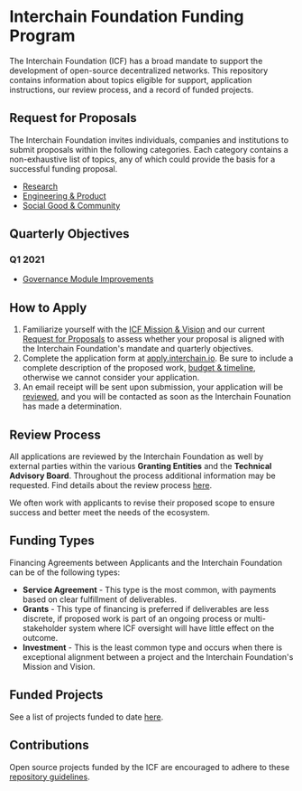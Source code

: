 # Interchain Foundation Funding Program
  
The Interchain Foundation (ICF) has a broad mandate to support 
the development of open-source decentralized networks. This 
repository contains information about topics eligible for 
support, application instructions, our review process, and a 
record of funded projects.

## Request for Proposals

The Interchain Foundation invites individuals, companies and 
institutions to submit proposals within the following categories. 
Each category contains a non-exhaustive list of topics, any of 
which could provide the basis for a successful funding proposal.

- [Research](./RFP-research.md)
- [Engineering & Product](./RFP-engineering_and_product.md)
- [Social Good & Community](./RFP-social_good_and_community.md)

## Quarterly Objectives
### Q1 2021
 * [Governance Module Improvements](https://docs.google.com/document/d/1oPGhjPGRC4C8IBijVsp6SwXPycu2wM9hXfMKKPPUtkQ/edit?ts=5fff3f46)

## How to Apply

1. Familiarize yourself with the 
[ICF Mission & Vision](https://interchain.io/mission/) and our
current [Request for Proposals](#request-for-proposals) to assess
whether your proposal is aligned with the Interchain Foundation's
mandate and quarterly objectives.
2. Complete the application form at [apply.interchain.io](https://apply.interchain.io).
Be sure to include a complete description of the proposed work, 
[budget & timeline](https://docs.google.com/spreadsheets/d/1Pq4C8ne_OhTzAZeMIHgZDGkjpq8LLyUZN4DpM65oRRk/),
otherwise we cannot consider your application.
3. An email receipt will be sent upon submission,
your application will be [reviewed](#review-process), and you 
will be contacted as soon as the Interchain Founation has 
made a determination.

## Review Process

All applications are reviewed by the Interchain Foundation as well by external parties within the various **Granting Entities** and the **Technical Advisory Board**. Throughout the process additional information may be requested. Find details about the review process [here](./review_process.md).

We often work with applicants to revise their proposed scope to 
ensure success and better meet the needs of the ecosystem.

## Funding Types

Financing Agreements between Applicants and the Interchain Foundation can be of the following types:
 * **Service Agreement** - This type is the most common, with payments based on clear fulfillment of deliverables.
 * **Grants** - This type of financing is preferred if deliverables are less discrete, if proposed work is part of an ongoing process or multi-stakeholder system where ICF oversight will have little effect on the outcome.
 * **Investment** - This is the least common type and occurs when there is exceptional alignment between a project and the Interchain Foundation's Mission and Vision.

## Funded Projects

See a list of projects funded to date [here](https://interchain.io/funding).

## Contributions

Open source projects funded by the ICF are encouraged to adhere to 
these [repository guidelines](./repository_guidelines.md).
